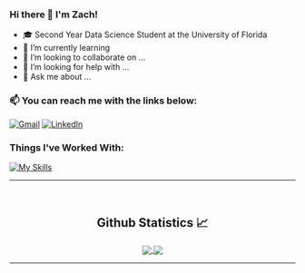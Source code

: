 ### Hi there 👋 I'm Zach!

- 🎓 Second Year Data Science Student at the University of Florida
- 🌱 I’m currently learning 
- 👯 I’m looking to collaborate on ...
- 🤔 I’m looking for help with ...
- 💬 Ask me about ...

### :mailbox: You can reach me with the links below:

[![Gmail](https://img.shields.io/badge/-GMAIL-D14836?style=for-the-badge&logo=gmail&logoColor=white)](mailto:zhracho@verizon.net)
[![LinkedIn](https://img.shields.io/badge/-LINKEDIN-0077B5?style=for-the-badge&logo=linkedin&logoColor=white)](https://www.linkedin.com/in/zacharyhracho/)

### Things I've Worked With:

[![My Skills](https://skillicons.dev/icons?i=java,py,r,cpp,mysql,sqlite,vscode,visualstudio,selenium)](https://skillicons.dev)


---

<br/>

  <h2 align="center"> Github Statistics 📈 </h2>
  
  <div align="center"> 
     <a href="">
      <img align="center" src="https://github-readme-stats-sigma-five.vercel.app/api?username=zhracho&show_icons=true&include_all_commits=true&count_private=true&theme=react&line_height=40" />
    </a>
    <a href="">
      <img align="center" src="https://github-readme-stats.vercel.app/api/top-langs/?username=zhracho&theme=react&line_height=40&hide=css"/>
    </a>
</div
  
<br/>

---
